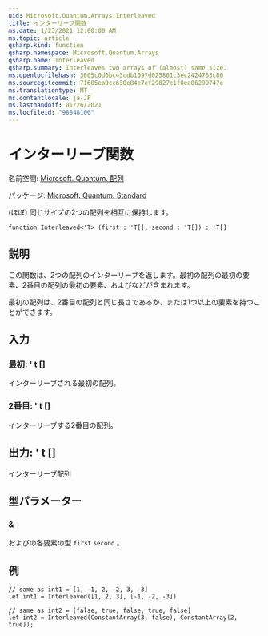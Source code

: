 ```yaml
---
uid: Microsoft.Quantum.Arrays.Interleaved
title: インターリーブ関数
ms.date: 1/23/2021 12:00:00 AM
ms.topic: article
qsharp.kind: function
qsharp.namespace: Microsoft.Quantum.Arrays
qsharp.name: Interleaved
qsharp.summary: Interleaves two arrays of (almost) same size.
ms.openlocfilehash: 3605c0d0bc43cdb1097d025861c3ec2424763c86
ms.sourcegitcommit: 71605ea9cc630e84e7ef29027e1f0ea06299747e
ms.translationtype: MT
ms.contentlocale: ja-JP
ms.lasthandoff: 01/26/2021
ms.locfileid: "98848106"
---
```

# <a name="interleaved-function"></a>インターリーブ関数

名前空間: [Microsoft. Quantum. 配列](xref:Microsoft.Quantum.Arrays)

パッケージ: [Microsoft. Quantum. Standard](https://nuget.org/packages/Microsoft.Quantum.Standard)


(ほぼ) 同じサイズの2つの配列を相互に保持します。

```qsharp
function Interleaved<'T> (first : 'T[], second : 'T[]) : 'T[]
```


## <a name="description"></a>説明

この関数は、2つの配列のインターリーブを返します。最初の配列の最初の要素、2番目の配列の最初の要素、およびなどが含まれます。

最初の配列は、2番目の配列と同じ長さであるか、または1つ以上の要素を持つことができます。

## <a name="input"></a>入力

### <a name="first--t"></a>最初: ' t []

インターリーブされる最初の配列。


### <a name="second--t"></a>2番目: ' t []

インターリーブする2番目の配列。



## <a name="output--t"></a>出力: ' t []

インターリーブ配列

## <a name="type-parameters"></a>型パラメーター

### <a name="t"></a>&

およびの各要素の型 `first` `second` 。

## <a name="example"></a>例

```qsharp
// same as int1 = [1, -1, 2, -2, 3, -3]
let int1 = Interleaved([1, 2, 3], [-1, -2, -3])

// same as int2 = [false, true, false, true, false]
let int2 = Interleaved(ConstantArray(3, false), ConstantArray(2, true));
```